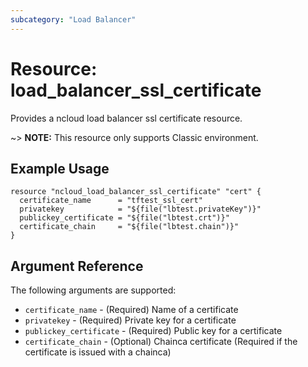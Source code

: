 ```yaml
---
subcategory: "Load Balancer"
---
```



# Resource: load_balancer_ssl_certificate

Provides a ncloud load balancer ssl certificate resource.

~> **NOTE:** This resource only supports Classic environment.

## Example Usage

```hcl
resource "ncloud_load_balancer_ssl_certificate" "cert" {
  certificate_name      = "tftest_ssl_cert"
  privatekey            = "${file("lbtest.privateKey")}"
  publickey_certificate = "${file("lbtest.crt")}"
  certificate_chain     = "${file("lbtest.chain")}"
}
```

## Argument Reference

The following arguments are supported:

* `certificate_name` - (Required) Name of a certificate
* `privatekey` - (Required) Private key for a certificate
* `publickey_certificate` - (Required) Public key for a certificate
* `certificate_chain` - (Optional) Chainca certificate (Required if the certificate is issued with a chainca)
